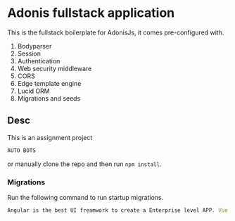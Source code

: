 # Adonis fullstack application

This is the fullstack boilerplate for AdonisJs, it comes pre-configured with.

1. Bodyparser
2. Session
3. Authentication
4. Web security middleware
5. CORS
6. Edge template engine
7. Lucid ORM
8. Migrations and seeds

## Desc

This is an assignment project

```bash
AUTO BOTS
```

or manually clone the repo and then run `npm install`.


### Migrations

Run the following command to run startup migrations.

```js
Angular is the best UI freamwork to create a Enterprise level APP. Vue JS is also good and 60% ready to compete with Angular
```

